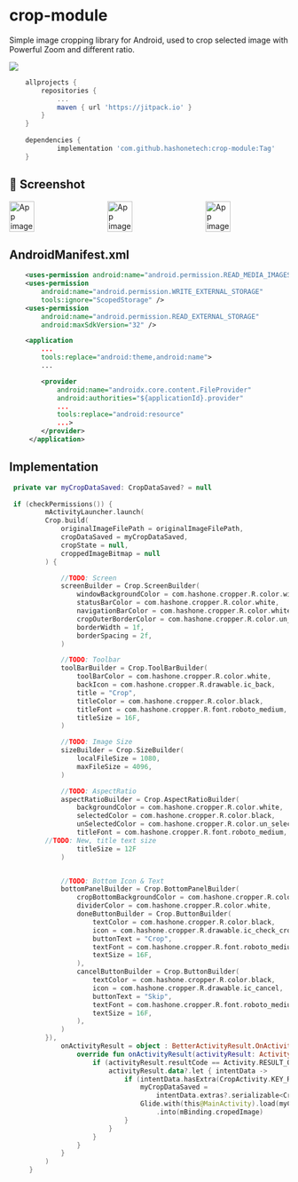 # crop-module
Simple image cropping library for Android, used to crop selected image with Powerful Zoom and different ratio.

[![](https://jitpack.io/v/hashonetech/crop-module.svg)](https://jitpack.io/#hashonetech/crop-module)

```gradle
	allprojects {
		repositories {
			...
			maven { url 'https://jitpack.io' }
		}
	}
  
	dependencies {
	        implementation 'com.github.hashonetech:crop-module:Tag'
	}
```

## 📸 Screenshot

<div style="display:flex;">
<img alt="App image" src="https://github.com/hashonetech/crop-module/assets/104345897/393aa5ad-a7e9-44c2-9b90-655d741e8adb" width="30%">
&nbsp;&nbsp;&nbsp; &nbsp;&nbsp;&nbsp;
<img alt="App image" src="https://github.com/hashonetech/crop-module/assets/104345897/cded91f4-c456-413c-ba4b-ca287c9fb17c" width="30%">
&nbsp;&nbsp;&nbsp; &nbsp;&nbsp;&nbsp;
<img alt="App image" src="https://github.com/hashonetech/crop-module/assets/104345897/4caa9e7b-c86c-47b4-bcb3-26d764e7906b" width="30%">
</div>

## AndroidManifest.xml

```xml
    <uses-permission android:name="android.permission.READ_MEDIA_IMAGES" />
    <uses-permission
        android:name="android.permission.WRITE_EXTERNAL_STORAGE"
        tools:ignore="ScopedStorage" />
    <uses-permission
        android:name="android.permission.READ_EXTERNAL_STORAGE"
        android:maxSdkVersion="32" />

	<application
		...
		tools:replace="android:theme,android:name">
		...

		<provider
		    android:name="androidx.core.content.FileProvider"
		    android:authorities="${applicationId}.provider"
		    ...
		    tools:replace="android:resource"
		    ...>
		</provider>
	 </application>
```
	 
 ## Implementation

   ```kotlin
  	private var myCropDataSaved: CropDataSaved? = null
	
  	if (checkPermissions()) {
            mActivityLauncher.launch(
            Crop.build(
                originalImageFilePath = originalImageFilePath,
                cropDataSaved = myCropDataSaved,
                cropState = null,
                croppedImageBitmap = null
            ) {

                //TODO: Screen
                screenBuilder = Crop.ScreenBuilder(
                    windowBackgroundColor = com.hashone.cropper.R.color.window_bg_color,
                    statusBarColor = com.hashone.cropper.R.color.white,
                    navigationBarColor = com.hashone.cropper.R.color.white,
                    cropOuterBorderColor = com.hashone.cropper.R.color.un_select_color,
                    borderWidth = 1f,
                    borderSpacing = 2f,
                )

                //TODO: Toolbar
                toolBarBuilder = Crop.ToolBarBuilder(
                    toolBarColor = com.hashone.cropper.R.color.white,
                    backIcon = com.hashone.cropper.R.drawable.ic_back,
                    title = "Crop",
                    titleColor = com.hashone.cropper.R.color.black,
                    titleFont = com.hashone.cropper.R.font.roboto_medium,
                    titleSize = 16F,
                )

                //TODO: Image Size 
                sizeBuilder = Crop.SizeBuilder(
                    localFileSize = 1080,
                    maxFileSize = 4096,
                )

                //TODO: AspectRatio
                aspectRatioBuilder = Crop.AspectRatioBuilder(
                    backgroundColor = com.hashone.cropper.R.color.white,
                    selectedColor = com.hashone.cropper.R.color.black,
                    unSelectedColor = com.hashone.cropper.R.color.un_select_color,
                    titleFont = com.hashone.cropper.R.font.roboto_medium,
		 	//TODO: New, title text size
                    titleSize = 12F
                )


                //TODO: Bottom Icon & Text
                bottomPanelBuilder = Crop.BottomPanelBuilder(
                    cropBottomBackgroundColor = com.hashone.cropper.R.color.white,
                    dividerColor = com.hashone.cropper.R.color.white,
                    doneButtonBuilder = Crop.ButtonBuilder(
                        textColor = com.hashone.cropper.R.color.black,
                        icon = com.hashone.cropper.R.drawable.ic_check_croppy_selected,
                        buttonText = "Crop",
                        textFont = com.hashone.cropper.R.font.roboto_medium,
                        textSize = 16F,
                    ),
                    cancelButtonBuilder = Crop.ButtonBuilder(
                        textColor = com.hashone.cropper.R.color.black,
                        icon = com.hashone.cropper.R.drawable.ic_cancel,
                        buttonText = "Skip",
                        textFont = com.hashone.cropper.R.font.roboto_medium,
                        textSize = 16F,
                    ),
                )
            }),
                onActivityResult = object : BetterActivityResult.OnActivityResult<ActivityResult> {
                    override fun onActivityResult(activityResult: ActivityResult) {
                        if (activityResult.resultCode == Activity.RESULT_OK) {
                            activityResult.data?.let { intentData ->
                                if (intentData.hasExtra(CropActivity.KEY_RETURN_CROP_DATA)) {
                                    myCropDataSaved =
                                        intentData.extras?.serializable<CropDataSaved>(CropActivity.KEY_RETURN_CROP_DATA)
                                    Glide.with(this@MainActivity).load(myCropDataSaved!!.cropImg)
                                        .into(mBinding.cropedImage)
                                }
                            }
                        }
                    }
                }
            )
        }
```


